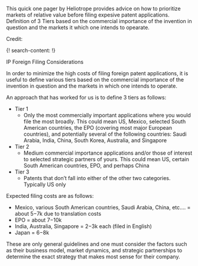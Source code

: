 This quick one pager by Heliotrope provides advice on how to prioritize markets of relative value before filing expesive patent applications. Definition of 3 Tiers based on the commercial importance of the invention in question and the markets it which one intends to opearate.

Credit: []()

{! search-content: !}

IP	Foreign	Filing	Considerations	

In	order	to	minimize	the	high	costs	of	filing	foreign	patent	applications,	it	is	useful	to	define various	tiers	based on	the	commercial	importance	of	the	invention	in	question and	the	markets	in	which	one	intends	to	operate.

An	approach	that	has	worked	for	us	is	to	define	3	tiers	as	follows:
* Tier	1
    * Only	the	most	commercially	important	applications	where	you	would	file the most	broadly.		This	could	mean US,	Mexico,	selected	South	American	countries,	the	EPO	(covering	most	major	European	countries),	and	potentially	several	of	the	following	countries:	Saudi	Arabia,	India,	China,	South	Korea,	Australia,	and	Singapore
* Tier	2
    * Medium	commercial importance	applications	and/or	those	of	interest	to	selected	strategic	partners of	yours.		This	could	mean	US,	certain	South	American	countries,	EPO,	and	perhaps	China
* Tier	3
    * Patents	that	don’t	fall	into	either	of	the other	two	categories.	Typically	US	only 

Expected filing costs	are	as	follows:
* Mexico,	various	South	American	countries,	Saudi Arabia,	China,	etc….	=	about	$5-$7k	due	to	translation	costs
* EPO	=	about	$7-$10k
* India,	Australia,	Singapore	=	$2-$3k	each	(filed	in	English)
* Japan	=	$6-$8k

These	are	only	general	guidelines	and	one	must	consider	the	factors such	as	their	business model,	market	dynamics,	and	strategic	partnerships	to	determine	the	exact	strategy	that	makes	most	sense for	their	company.
